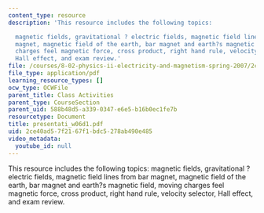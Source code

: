 ```yaml
---
content_type: resource
description: 'This resource includes the following topics:

  magnetic fields, gravitational ? electric fields, magnetic field lines from bar
  magnet, magnetic field of the earth, bar magnet and earth?s magnetic field, moving
  charges feel magnetic force, cross product, right hand rule, velocity selector,
  Hall effect, and exam review.'
file: /courses/8-02-physics-ii-electricity-and-magnetism-spring-2007/2ce40ad57f2167f1bdc5278ab490e485_presentati_w06d1.pdf
file_type: application/pdf
learning_resource_types: []
ocw_type: OCWFile
parent_title: Class Activities
parent_type: CourseSection
parent_uid: 588b48d5-a339-0347-e6e5-b16b0ec1fe7b
resourcetype: Document
title: presentati_w06d1.pdf
uid: 2ce40ad5-7f21-67f1-bdc5-278ab490e485
video_metadata:
  youtube_id: null
---
```

This resource includes the following topics:
magnetic fields, gravitational ? electric fields, magnetic field lines from bar magnet, magnetic field of the earth, bar magnet and earth?s magnetic field, moving charges feel magnetic force, cross product, right hand rule, velocity selector, Hall effect, and exam review.

